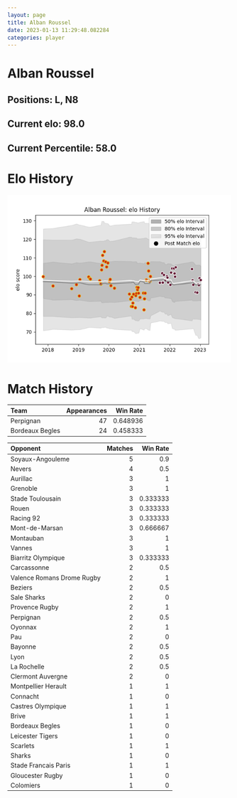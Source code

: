 ```yaml
---  
layout: page  
title: Alban Roussel  
date: 2023-01-13 11:29:48.082284  
categories: player  
---
```

# Alban Roussel

## Positions: L, N8

## Current elo: 98.0

## Current Percentile: 58.0

# Elo History


![elo history](history_AlbanRoussel.png)
# Match History


| Team            |   Appearances |   Win Rate |
|:----------------|--------------:|-----------:|
| Perpignan       |            47 |   0.648936 |
| Bordeaux Begles |            24 |   0.458333 |

| Opponent                   |   Matches |   Win Rate |
|:---------------------------|----------:|-----------:|
| Soyaux-Angouleme           |         5 |   0.9      |
| Nevers                     |         4 |   0.5      |
| Aurillac                   |         3 |   1        |
| Grenoble                   |         3 |   1        |
| Stade Toulousain           |         3 |   0.333333 |
| Rouen                      |         3 |   0.333333 |
| Racing 92                  |         3 |   0.333333 |
| Mont-de-Marsan             |         3 |   0.666667 |
| Montauban                  |         3 |   1        |
| Vannes                     |         3 |   1        |
| Biarritz Olympique         |         3 |   0.333333 |
| Carcassonne                |         2 |   0.5      |
| Valence Romans Drome Rugby |         2 |   1        |
| Beziers                    |         2 |   0.5      |
| Sale Sharks                |         2 |   0        |
| Provence Rugby             |         2 |   1        |
| Perpignan                  |         2 |   0.5      |
| Oyonnax                    |         2 |   1        |
| Pau                        |         2 |   0        |
| Bayonne                    |         2 |   0.5      |
| Lyon                       |         2 |   0.5      |
| La Rochelle                |         2 |   0.5      |
| Clermont Auvergne          |         2 |   0        |
| Montpellier Herault        |         1 |   1        |
| Connacht                   |         1 |   0        |
| Castres Olympique          |         1 |   1        |
| Brive                      |         1 |   1        |
| Bordeaux Begles            |         1 |   0        |
| Leicester Tigers           |         1 |   0        |
| Scarlets                   |         1 |   1        |
| Sharks                     |         1 |   0        |
| Stade Francais Paris       |         1 |   1        |
| Gloucester Rugby           |         1 |   0        |
| Colomiers                  |         1 |   0        |